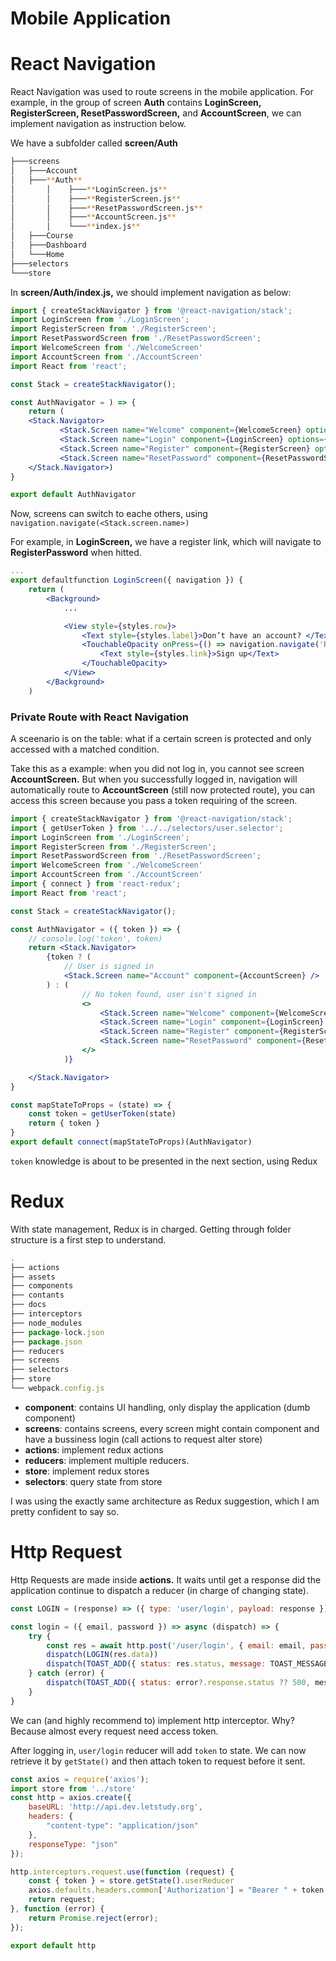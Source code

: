 # Mobile Application

# React Navigation

React Navigation was used to route screens in the mobile application. For example, in the group of screen **Auth** contains **LoginScreen, RegisterScreen, ResetPasswordScreen,** and **AccountScreen**, we can implement navigation as instruction below.

We have a subfolder called **screen/Auth**

```bash
├───screens
│   ├───Account
│   ├───**Auth**     
│		│    ├───**LoginScreen.js**
│		│    ├───**RegisterScreen.js**
│		│    ├───**ResetPasswordScreen.js**
│		│    ├───**AccountScreen.js**
│		│    └───**index.js**
│   ├───Course
│   ├───Dashboard
│   └───Home
├───selectors
└───store
```

In **screen/Auth/index.js,** we should implement navigation as below:

```jsx
import { createStackNavigator } from '@react-navigation/stack';
import LoginScreen from './LoginScreen';
import RegisterScreen from './RegisterScreen';
import ResetPasswordScreen from './ResetPasswordScreen';
import WelcomeScreen from './WelcomeScreen'
import AccountScreen from './AccountScreen'
import React from 'react';

const Stack = createStackNavigator();

const AuthNavigator = ) => {
    return (
    <Stack.Navigator>
           <Stack.Screen name="Welcome" component={WelcomeScreen} options={{ headerShown: false }} />
           <Stack.Screen name="Login" component={LoginScreen} options={{ headerShown: false }} />
           <Stack.Screen name="Register" component={RegisterScreen} options={{ headerShown: false }} />
           <Stack.Screen name="ResetPassword" component={ResetPasswordScreen} options={{ headerShown: false }} />
    </Stack.Navigator>)
}

export default AuthNavigator
```

Now, screens can switch to eache others, using `navigation.navigate(<Stack.screen.name>)`

For example, in **LoginScreen,** we have a register link, which will navigate to **RegisterPassword** when hitted.

```jsx
...
export defaultfunction LoginScreen({ navigation }) {
	return (
        <Background>
            ...

            <View style={styles.row}>
                <Text style={styles.label}>Don’t have an account? </Text>
                <TouchableOpacity onPress={() => navigation.navigate('Register')}>
                    <Text style={styles.link}>Sign up</Text>
                </TouchableOpacity>
            </View>
        </Background>
    )

```

### Private Route with React Navigation

A sceenario is on the table: what if a certain screen is protected and only accessed with a matched condition. 

Take this as a example: when you did not log in, you cannot see screen **AccountScreen.** But when you successfully logged in, navigation will automatically route to **AccountScreen** (still now protected route), you can access this screen because you pass a token requiring of the screen.

```jsx
import { createStackNavigator } from '@react-navigation/stack';
import { getUserToken } from '../../selectors/user.selector';
import LoginScreen from './LoginScreen';
import RegisterScreen from './RegisterScreen';
import ResetPasswordScreen from './ResetPasswordScreen';
import WelcomeScreen from './WelcomeScreen'
import AccountScreen from './AccountScreen'
import { connect } from 'react-redux';
import React from 'react';

const Stack = createStackNavigator();

const AuthNavigator = ({ token }) => {
    // console.log('token', token)
    return <Stack.Navigator>
        {token ? (
            // User is signed in
            <Stack.Screen name="Account" component={AccountScreen} />
        ) : (
                // No token found, user isn't signed in
                <>
                    <Stack.Screen name="Welcome" component={WelcomeScreen} options={{ headerShown: false }} />
                    <Stack.Screen name="Login" component={LoginScreen} options={{ headerShown: false }} />
                    <Stack.Screen name="Register" component={RegisterScreen} options={{ headerShown: false }} />
                    <Stack.Screen name="ResetPassword" component={ResetPasswordScreen} options={{ headerShown: false }} />
                </>
            )}

    </Stack.Navigator>
}

const mapStateToProps = (state) => {
    const token = getUserToken(state)
    return { token }
}
export default connect(mapStateToProps)(AuthNavigator)
```

`token` knowledge is about to be presented in the next section, using Redux

# Redux

With state management, Redux is in charged. Getting through folder structure is a first step to understand.

```jsx
.
├── actions            
├── assets
├── components     
├── contants       
├── docs
├── interceptors
├── node_modules
├── package-lock.json
├── package.json
├── reducers
├── screens
├── selectors
├── store
└── webpack.config.js
```

- **component**: contains UI handling, only display the application (dumb component)
- **screens**: contains screens, every screen might contain component and have a bussiness login (call actions to request alter store)
- **actions**: implement redux actions
- **reducers**: implement multiple reducers.
- **store**: implement redux stores
- **selectors**: query state from store

I was using the exactly same architecture as Redux suggestion, which I am pretty confident to say so.

# Http Request

Http Requests are made inside **actions.** It waits until get a response did the application continue to dispatch a reducer (in charge of changing state).

```jsx
const LOGIN = (response) => ({ type: 'user/login', payload: response })

const login = ({ email, password }) => async (dispatch) => {
    try {
        const res = await http.post('/user/login', { email: email, password: password });
        dispatch(LOGIN(res.data))
        dispatch(TOAST_ADD({ status: res.status, message: TOAST_MESSAGE.LOGIN_SUCCESS }))
    } catch (error) {
        dispatch(TOAST_ADD({ status: error?.response.status ?? 500, message: error.response.data.message ?? "Internal error"}))
    }
}
```

We can (and highly recommend to) implement http interceptor. Why? Because almost every request need access token.

After logging in, `user/login` reducer will add `token` to state. We can now retrieve it by `getState()` and then attach token to request before it sent.

```jsx
const axios = require('axios');
import store from '../store'
const http = axios.create({
    baseURL: 'http://api.dev.letstudy.org',
    headers: {
        "content-type": "application/json"
    },
    responseType: "json"
});

http.interceptors.request.use(function (request) {
    const { token } = store.getState().userReducer
    axios.defaults.headers.common['Authorization'] = "Bearer " + token;
    return request;
}, function (error) {
    return Promise.reject(error);
});

export default http
```
